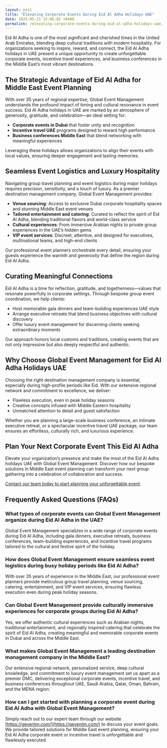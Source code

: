 ```yaml
---
layout: post
title: "Elevating Corporate Events During Eid Al Adha Holidays UAE"
date: 2025-05-21 15:06:02 +0400
permalink: /elevating-corporate-events-during-eid-al-adha-holidays-uae/
---
```

Eid Al Adha is one of the most significant and cherished times in the United Arab Emirates, blending deep cultural traditions with modern hospitality. For organizations seeking to inspire, reward, and connect, the Eid Al Adha holidays in UAE present a unique opportunity to create unforgettable corporate events, incentive travel experiences, and business conferences in the Middle East’s most vibrant destinations.

## The Strategic Advantage of Eid Al Adha for Middle East Event Planning

With over 35 years of regional expertise, Global Event Management understands the profound impact of timing and cultural resonance in event success. Eid Al Adha holidays in UAE are marked by an atmosphere of generosity, gratitude, and celebration—an ideal setting for:

- **Corporate events in Dubai** that foster unity and recognition
- **Incentive travel UAE** programs designed to reward high performance
- **Business conferences Middle East** that blend networking with meaningful experiences

Leveraging these holidays allows organizations to align their events with local values, ensuring deeper engagement and lasting memories.

## Seamless Event Logistics and Luxury Hospitality

Navigating group travel planning and event logistics during major holidays requires precision, sensitivity, and a touch of luxury. As a premier destination management company, Global Event Management provides:

- **Venue sourcing**: Access to exclusive Dubai corporate hospitality spaces and stunning Middle East event venues
- **Tailored entertainment and catering**: Curated to reflect the spirit of Eid Al Adha, blending traditional flavors and world-class service
- **Cultural experiences**: From immersive Arabian nights to private group experiences in the UAE’s hidden gems
- **VIP event services**: Discreet, attentive, and designed for executives, multinational teams, and high-end clients

Our professional event planners orchestrate every detail, ensuring your guests experience the warmth and generosity that define the region during Eid Al Adha.

## Curating Meaningful Connections

Eid Al Adha is a time for reflection, gratitude, and togetherness—values that resonate powerfully in corporate settings. Through bespoke group event coordination, we help clients:

- Host memorable gala dinners and team-building experiences UAE style
- Arrange executive retreats that blend business objectives with cultural discovery
- Offer luxury event management for discerning clients seeking extraordinary moments

Our approach honors local customs and traditions, creating events that are not only impressive but also deeply respectful and authentic.

## Why Choose Global Event Management for Eid Al Adha Holidays UAE

Choosing the right destination management company is essential, especially during high-profile periods like Eid. With our extensive regional network and commitment to excellence, we deliver:

- Flawless execution, even in peak holiday seasons
- Creative concepts infused with Middle Eastern hospitality
- Unmatched attention to detail and guest satisfaction

Whether you are planning a large-scale business conference, an intimate executive retreat, or a spectacular incentive travel UAE package, our team ensures an effortless, culturally rich, and luxurious experience.

## Plan Your Next Corporate Event This Eid Al Adha

Elevate your organization’s presence and make the most of the Eid Al Adha holidays UAE with Global Event Management. Discover how our bespoke solutions in Middle East event planning can transform your next group gathering into a celebration of collaboration and success.

[Contact our team today to start planning your unforgettable event](https://geventm.com/).

## Frequently Asked Questions (FAQs)

### What types of corporate events can Global Event Management organize during Eid Al Adha in the UAE?  
Global Event Management specializes in a wide range of corporate events during Eid Al Adha, including gala dinners, executive retreats, business conferences, team-building experiences, and incentive travel programs tailored to the cultural and festive spirit of the holiday.

### How does Global Event Management ensure seamless event logistics during busy holiday periods like Eid Al Adha?  
With over 35 years of experience in the Middle East, our professional event planners provide meticulous group travel planning, venue sourcing, catering, entertainment, and VIP event services, ensuring flawless execution even during peak holiday seasons.

### Can Global Event Management provide culturally immersive experiences for corporate groups during Eid Al Adha?  
Yes, we offer authentic cultural experiences such as Arabian nights, traditional entertainment, and regionally inspired catering that celebrate the spirit of Eid Al Adha, creating meaningful and memorable corporate events in Dubai and across the Middle East.

### What makes Global Event Management a leading destination management company in the Middle East?  
Our extensive regional network, personalized service, deep cultural knowledge, and commitment to luxury event management set us apart as a premier DMC, delivering exceptional corporate events, incentive travel, and business conferences throughout UAE, Saudi Arabia, Qatar, Oman, Bahrain, and the MENA region.

### How can I get started with planning a corporate event during Eid Al Adha with Global Event Management?  
Simply reach out to our expert team through our website [https://geventm.com/](https://geventm.com/) to discuss your event goals. We provide tailored solutions for Middle East event planning, ensuring your Eid Al Adha corporate event or incentive travel is unforgettable and flawlessly executed.

<script type="application/ld+json">
{
  "@context": "https://schema.org",
  "@type": "BlogPosting",
  "headline": "Elevating Corporate Events During Eid Al Adha Holidays UAE",
  "description": "Explore how Global Event Management leverages Eid Al Adha holidays in the UAE to create unforgettable corporate events, incentive travel, and business conferences with seamless logistics and cultural authenticity.",
  "author": {
    "@type": "Person",
    "name": "Global Event Management"
  },
  "publisher": {
    "@type": "Organization",
    "name": "Global Event Management",
    "logo": {
      "@type": "ImageObject",
      "url": "https://geventm.com/logo.png"
    }
  },
  "datePublished": "2024-06-01",
  "mainEntityOfPage": {
    "@type": "WebPage",
    "@id": "https://geventm.com/blog/elevating-corporate-events-eid-al-adha-uae"
  },
  "keywords": "Middle East event planning, corporate events in Dubai, destination management company, incentive travel UAE, business conferences Middle East, luxury event management, group travel planning, event logistics, cultural experiences, Dubai corporate hospitality"
}
</script>

<script type="application/ld+json">
{
  "@context": "https://schema.org",
  "@type": "FAQPage",
  "mainEntity": [
    {
      "@type": "Question",
      "name": "What types of corporate events can Global Event Management organize during Eid Al Adha in the UAE?",
      "acceptedAnswer": {
        "@type": "Answer",
        "text": "Global Event Management specializes in a wide range of corporate events during Eid Al Adha, including gala dinners, executive retreats, business conferences, team-building experiences, and incentive travel programs tailored to the cultural and festive spirit of the holiday."
      }
    },
    {
      "@type": "Question",
      "name": "How does Global Event Management ensure seamless event logistics during busy holiday periods like Eid Al Adha?",
      "acceptedAnswer": {
        "@type": "Answer",
        "text": "With over 35 years of experience in the Middle East, our professional event planners provide meticulous group travel planning, venue sourcing, catering, entertainment, and VIP event services, ensuring flawless execution even during peak holiday seasons."
      }
    },
    {
      "@type": "Question",
      "name": "Can Global Event Management provide culturally immersive experiences for corporate groups during Eid Al Adha?",
      "acceptedAnswer": {
        "@type": "Answer",
        "text": "Yes, we offer authentic cultural experiences such as Arabian nights, traditional entertainment, and regionally inspired catering that celebrate the spirit of Eid Al Adha, creating meaningful and memorable corporate events in Dubai and across the Middle East."
      }
    },
    {
      "@type": "Question",
      "name": "What makes Global Event Management a leading destination management company in the Middle East?",
      "acceptedAnswer": {
        "@type": "Answer",
        "text": "Our extensive regional network, personalized service, deep cultural knowledge, and commitment to luxury event management set us apart as a premier DMC, delivering exceptional corporate events, incentive travel, and business conferences throughout UAE, Saudi Arabia, Qatar, Oman, Bahrain, and the MENA region."
      }
    },
    {
      "@type": "Question",
      "name": "How can I get started with planning a corporate event during Eid Al Adha with Global Event Management?",
      "acceptedAnswer": {
        "@type": "Answer",
        "text": "Simply reach out to our expert team through our website https://geventm.com/ to discuss your event goals. We provide tailored solutions for Middle East event planning, ensuring your Eid Al Adha corporate event or incentive travel is unforgettable and flawlessly executed."
      }
    }
  ]
}
</script>